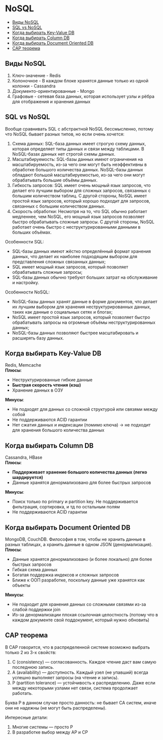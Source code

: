 # NoSQL

- [Виды NoSQL](#виды-nosql)
- [SQL vs NoSQL](#sql-vs-nosql)
- [Когда выбирать Key-Value DB](#когда-выбирать-key-value-db)
- [Когда выбирать Column DB](#когда-выбирать-column-db)
- [Когда выбирать Document Oriented DB](#когда-выбирать-document-oriented-db)
- [CAP теорема](#cap-теорема)

## Виды NoSQL
1) Ключ-значение - Redis
2) Колоночное - В каждом блоке хранятся данные только из одной колонки - Cassandra
3) Документо-ориентированные - Mongo
4) Графовые - сетевая база данных, которая использует узлы и рёбра для отображения и хранения данных

## SQL vs NoSQL
Вообще сравнивать SQL с абстрактной NoSQL бессмысленно, потому что NoSQL бывает разных типов, но если очень хочется:
1) Схема данных: SQL-база данных имеет строгую схему данных, которая определяет типы данных и связи между таблицами.
   В NoSQL-базах данных нет строгой схемы данных.
2) Масштабируемость: SQL-базы данных имеют ограничения на масштабируемость, из-за чего они могут быть неэффективны в
   обработке большого количества данных. NoSQL-базы данных обладают большой масштабируемостью, из-за чего они могут
   обрабатывать большие объёмы данных.
3) Гибкость запросов: SQL имеет очень мощный язык запросов, что делает его лучшим выбором для сложных запросов,
   связанных с большим количеством таблиц. С другой стороны, NoSQL имеет простой язык запросов, который хорошо подходит
   для запросов, связанных с большим количеством данных.
4) Скорость обработки: Несмотря на то, что SQL обычно работает медленнее, чем NoSQL, его мощный язык запросов позволяет
   быстро обрабатывать сложные запросы. С другой стороны, NoSQL работает очень быстро с неструктурированными данными в
   больших объёмах.

Особенности SQL:
- SQL-базы данных имеют жёстко определённый формат хранения данных, что делает их наиболее подходящим выбором для представления сложных связанных данных;
- SQL имеет мощный язык запросов, который позволяет обрабатывать сложные запросы;
- SQL-базы данных обычно требуют больших затрат на обслуживание и настройку.

Особенности NoSQL:
- NoSQL-базы данных хранят данные в форме документов, что делает их лучшим выбором для хранения неструктурированных данных, таких как данные о социальных сетях и блогах;
- NoSQL имеет простой язык запросов, который позволяет быстро обрабатывать запросы на огромные объёмы неструктурированных данных;
- NoSQL-базы данных позволяют быстрее масштабировать и расширять базу данных.

## Когда выбирать Key-Value DB
Redis, Memcache  
**Плюсы**:
- Неструктурированные гибкие данные  
- **Быстрая скорость чтения (кэш)**  
- Хранение данных в ОЗУ  

**Минусы**:
- Не подходят для данных со сложной структурой или связями между собой
- Не поддерживаются ACID гарантии
- Нет сжатия данных и индексации (помимо ключа) -> не подходит для хранения большого количества данных

## Когда выбирать Column DB
Cassandra, HBase  
**Плюсы**:
- **Поддерживает хранение большого количества данных (легко шардируется)**
- Данные хранятся денормализовано для более быстрых запросов

**Минусы**:
- Поиск только по primary и partition key. Не поддерживается фильтрация, сортировка, и тд по остальным полям
- Не поддерживаются ACID гарантии

## Когда выбирать Document Oriented DB
MongoDB, CouchDB. Философия в том, чтобы не хранить данные в разных таблицах, а хранить данные в одном JSON 
(денормализация).  
**Плюсы**:
- Данные хранятся денормализовано (и более локально) для более быстрых запросов
- Гибкая схема данных
- Богатая поддержка индексов и сложных запросов
- Ближе к ООП разработке, поскольку данные уже хранятся как объекты

**Минусы**:
- Не подходит для хранения данных со сложными связями из-за слабой поддержки join
- Из-за денормализации плохая ссылочная целостность (потому что в каждом документе свой поддокумент, который нужно обновить)

## CAP теорема
В CAP говорится, что в распределенной системе возможно выбрать только 2 из 3-х свойств:
1) C (consistency) — согласованность. Каждое чтение даст вам самую последнюю запись.
2) A (availability) — доступность. Каждый узел (не упавший) всегда успешно выполняет запросы (на чтение и запись).
3) P (partition tolerance) — устойчивость к распределению. Даже если между некоторыми узлами нет связи, система продолжает работать.

Буква P в данном случае просто данность: не бывает CA систем, иначе они не надежны (не могут быть распределены).

Интересные детали:
1) Многие системы — просто P
2) В разработке выбор между AP и CP